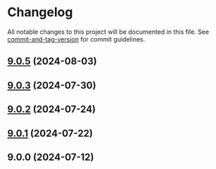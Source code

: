 # Changelog

All notable changes to this project will be documented in this file. See [commit-and-tag-version](https://github.com/absolute-version/commit-and-tag-version) for commit guidelines.

## [9.0.5](https://github.com/haxtheweb/psucdn/compare/v9.0.3...v9.0.5) (2024-08-03)

## [9.0.3](https://github.com/haxtheweb/psucdn/compare/v9.0.2...v9.0.3) (2024-07-30)

## [9.0.2](https://github.com/haxtheweb/psucdn/compare/v9.0.1...v9.0.2) (2024-07-24)

## [9.0.1](https://github.com/haxtheweb/psucdn/compare/v9.0.0...v9.0.1) (2024-07-22)

## 9.0.0 (2024-07-12)

